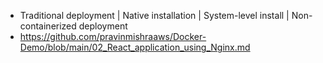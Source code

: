 - Traditional deployment | Native installation | System-level install | Non-containerized deployment
- https://github.com/pravinmishraaws/Docker-Demo/blob/main/02_React_application_using_Nginx.md

